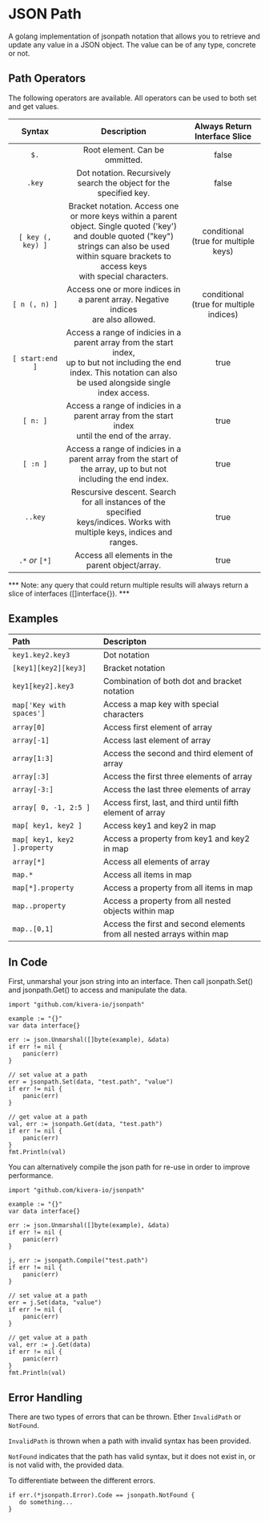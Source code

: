 # JSON Path

A golang implementation of jsonpath notation that allows you to retrieve and update any value in a JSON object. The value can be of any type, concrete or not.

## Path Operators
The following operators are available. All operators can be used to both set and get values.

| Syntax | Description | Always Return Interface Slice |
| :------------: | :------------: | :------------: |
| `$.` | Root element. Can be ommitted. | false |
| `.key` | Dot notation. Recursively search the object for the specified key. | false |
| `[ key (, key) ]` | Bracket notation. Access one or more keys within a parent</br>object.  Single quoted ('key') and double quoted ("key")</br>strings can also be used within square brackets to access keys</br>with special characters. | conditional</br>(true for multiple keys)  |
| `[ n (, n) ]` | Access one or more indices in a parent array. Negative indices</br>are also allowed. | conditional</br>(true for multiple indices) |
| `[ start:end ]` | Access a range of indicies in a parent array from the start index,</br>up to but not including the end index. This notation can also</br>be used alongside single index access. | true |
| `[ n: ]` | Access a range of indicies in a parent array from the start index</br>until the end of the array. | true |
| `[ :n ]` | Access a range of indicies in a parent array from the start of</br>the array, up to but not including the end index. | true |
| `..key` | Rescursive descent. Search for all instances of the specified</br>keys/indices. Works with multiple keys, indices and ranges. | true |
| `.*` *or* `[*]` | Access all elements in the parent object/array. | true |

*** Note: any query that could return multiple results will always return a slice of interfaces ([]interface{}). ***

## Examples

| Path  | Descripton  |
| :------------ | :------------ |
| `key1.key2.key3`  | Dot notation  |
| `[key1][key2][key3]`  | Bracket notation  |
| `key1[key2].key3`   | Combination of both dot and bracket notation |
| `map['Key with spaces']`   | Access a map key with special characters  |
| `array[0]`  | Access first element of array  |
| `array[-1]`  | Access last element of array  |
| `array[1:3]`  | Access the second and third element of array  |
| `array[:3]`  | Access the first three elements of array  |
| `array[-3:]`  | Access the last three elements of array  |
| `array[ 0, -1, 2:5 ]`  |  Access first, last, and third until fifth element of array   |
| `map[ key1, key2 ]`  | Access key1 and key2 in map  |
| `map[ key1, key2 ].property`   | Access a property from key1 and key2 in map |
| `array[*]`  | Access all elements of array  |
| `map.*`  | Access all items in map  |
| `map[*].property`  | Access a property from all items in map  |
| `map..property`  | Access a property from all nested objects within map  |
| `map..[0,1]`  | Access the first and second elements from all nested arrays within map |

## In Code

First, unmarshal your json string into an interface. Then call jsonpath.Set() and jsonpath.Get() to access and manipulate the data.

```
import "github.com/kivera-io/jsonpath"

example := "{}"
var data interface{}

err := json.Unmarshal([]byte(example), &data)
if err != nil {
    panic(err)
}

// set value at a path
err = jsonpath.Set(data, "test.path", "value")
if err != nil {
    panic(err)
}

// get value at a path
val, err := jsonpath.Get(data, "test.path")
if err != nil {
    panic(err)
}
fmt.Println(val)
```

You can alternatively compile the json path for re-use in order to improve performance.

```
import "github.com/kivera-io/jsonpath"

example := "{}"
var data interface{}

err := json.Unmarshal([]byte(example), &data)
if err != nil {
    panic(err)
}

j, err := jsonpath.Compile("test.path")
if err != nil {
    panic(err)
}

// set value at a path
err = j.Set(data, "value")
if err != nil {
    panic(err)
}

// get value at a path
val, err := j.Get(data)
if err != nil {
    panic(err)
}
fmt.Println(val)
```

## Error Handling

There are two types of errors that can be thrown. Ether  `InvalidPath` or `NotFound`.

`InvalidPath` is thrown when a path with invalid syntax has been provided.

`NotFound` indicates that the path has valid syntax, but it does not exist in, or is not valid with, the provided data.

To differentiate between the different errors.

```
if err.(*jsonpath.Error).Code == jsonpath.NotFound {
   do something...
}
```
